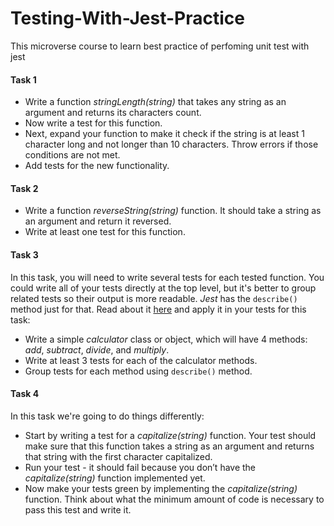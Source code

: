 # Testing-With-Jest-Practice
This microverse course to learn best practice of perfoming unit test with jest

#### Task 1
- Write a function *stringLength(string)* that takes any string as an argument and returns its characters count.
- Now write a test for this function.
- Next, expand your function to make it check if the string is at least 1 character long and not longer than 10 characters. Throw errors if those conditions are not met.
- Add tests for the new functionality.

#### Task 2
- Write a function *reverseString(string)* function. It should take a string as an argument and return it reversed.
- Write at least one test for this function.

#### Task 3
In this task, you will need to write several tests for each tested function. You could write all of your tests directly at the top level, but it's better to group related tests so their output is more readable. *Jest* has the `describe()` method just for that. Read about it [here](https://jestjs.io/docs/api#describename-fn) and apply it in your tests for this task:

- Write a simple *calculator* class or object, which will have 4 methods: *add*, *subtract*, *divide*, and *multiply*.
- Write at least 3 tests for each of the calculator methods.
- Group tests for each method using `describe()` method.

#### Task 4 
In this task we're going to do things differently:
- Start by writing a test for a *capitalize(string)* function. Your test should make sure that this function takes a string as an argument and returns that string with the first character capitalized.
- Run your test - it should fail because you don’t have the *capitalize(string)* function implemented yet.
- Now make your tests green by implementing the *capitalize(string)* function. Think about what the minimum amount of code is necessary to pass this test and write it.

